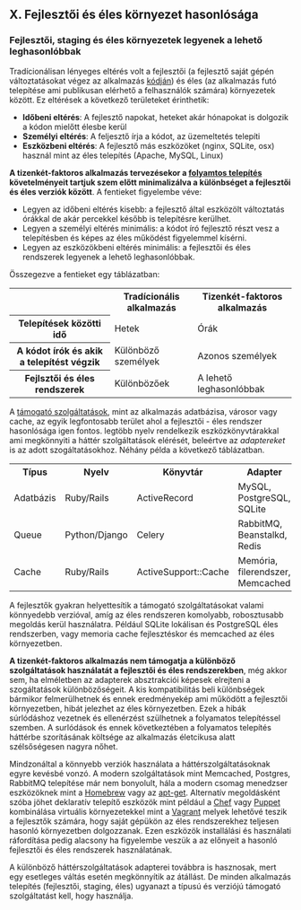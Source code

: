## X. Fejlesztői és éles környezet hasonlósága
### Fejlesztői, staging és éles környezetek legyenek a lehető leghasonlóbbak 

Tradícionálisan lényeges eltérés volt a fejlesztői (a fejlesztő saját gépén változtatásokat végez az alkalmazás [kódján](./codebase)) és éles (az alkalmazás futó telepítése ami publikusan elérhető a felhasználók számára) környezetek között. Ez eltérések a következő területeket érinthetik:

* **Időbeni eltérés**: A fejlesztő napokat, heteket akár hónapokat is dolgozik a kódon mielőtt élesbe kerül
* **Személyi eltérés**: A feljesztő írja a kódot, az üzemeltetés telepíti
* **Eszközbeni eltérés**: A fejlesztő más eszközöket (nginx, SQLite, osx) használ mint az éles telepítés (Apache, MySQL, Linux) 

**A tizenkét-faktoros alkalmazás tervezésekor a [folyamtos telepítés](http://avc.com/2011/02/continuous-deployment/) követelményeit tartjuk szem előtt minimalizálva a különbséget a fejlesztői és éles verziók között**. A fentieket figyelembe véve:

* Legyen az időbeni eltérés kisebb: a fejlesztő által eszközölt változtatás órákkal de akár percekkel később is telepítésre kerülhet.
* Legyen a személyi eltérés minimális: a kódot író fejlesztő részt vesz a telepítésben és képes az éles működést figyelemmel kísérni.
* Legyen az eszközökbeni eltérés minimális: a fejlesztői és éles rendszerek legyenek a lehető leghasonlóbbak.

Összegezve a fentieket egy táblázatban:

<table>
  <tr>
    <th></th>
    <th>Tradícionális alkalmazás</th>
    <th>Tizenkét-faktoros alkalmazás</th>
  </tr>
  <tr>
    <th>Telepítések közötti idő</th>
    <td>Hetek</td>
    <td>Órák</td>
  </tr>
  <tr>
    <th>A kódot írók és akik a telepítést végzik</th>
    <td>Különböző személyek</td>
    <td>Azonos személyek</td>
  </tr>
  <tr>
    <th>Fejlsztői és éles rendszerek</th>
    <td>Különbözőek</td>
    <td>A lehető leghasonlóbbak</td>
  </tr>
</table>


A [támogató szolgáltatások](./backing-services), mint az alkalmazás adatbázisa, városor vagy cache, az egyik legfontosabb terület ahol a fejlesztői - éles rendszer hasonlósága igen fontos. legtöbb nyelv rendelkezik eszközkönyvtárakkal ami megkönnyiti a háttér szolgáltatások elérését, beleértve az *adaptereket* is az adott szogáltatásokhoz. Néhány példa a következő táblázatban.
 
<table>
  <tr>
    <th>Típus</th>
    <th>Nyelv</th>
    <th>Könyvtár</th>
    <th>Adapter</th>
  </tr>
  <tr>
    <td>Adatbázis</td>
    <td>Ruby/Rails</td>
    <td>ActiveRecord</td>
    <td>MySQL, PostgreSQL, SQLite</td>
  </tr>
  <tr>
    <td>Queue</td>
    <td>Python/Django</td>
    <td>Celery</td>
    <td>RabbitMQ, Beanstalkd, Redis</td>
  </tr>
  <tr>
    <td>Cache</td>
    <td>Ruby/Rails</td>
    <td>ActiveSupport::Cache</td>
    <td>Memória, filerendszer, Memcached</td>
  </tr>
</table>

A fejlesztők gyakran helyettesítik a támogató szolgáltatásokat valami könnyedebb verzióval, amíg az éles rendszeren komolyabb, robosztusabb megoldás kerül használatra. Például SQLite lokálisan és PostgreSQL éles rendszerben, vagy memoria cache fejlesztéskor és memcached az éles környezetben. 

**A tizenkét-faktoros alkalmazás nem támogatja a különböző szolgáltatások használatát a fejlesztői és éles rendszerekben**, még akkor sem, ha elméletben az adapterek absztrakciói képesek elrejteni a szogáltatások különbözőségeit. A kis kompatibilitás beli különbségek bármikor felmerülhetnek és ennek eredményekép ami működött a fejlesztői környezetben, hibát jelezhet az éles környezetben. Ezek a hibák súrlódáshoz vezetnek és ellenérzést szülhetnek a folyamatos telepítéssel szemben. A surlódások és ennek következtében a folyamatos telepítés háttérbe szorításának költsége az alkalmazás életcikusa alatt szélsőségesen nagyra nőhet.  

Mindzonáltal a könnyebb verziók használata a háttérszolgáltatásoknak egyre kevésbé vonzó. A modern szolgáltatások mint Memcached, Postgres, RabbitMQ telepítése már nem bonyolult, hála a modern csomag menedzser eszközöknek mint a [Homebrew](http://mxcl.github.com/homebrew/) vagy az [apt-get](https://help.ubuntu.com/community/AptGet/Howto). Alternatív megoldásként szóba jöhet deklaratív telepítő eszközök mint például a [Chef](http://www.opscode.com/chef/) vagy [Puppet](http://docs.puppetlabs.com/) kombinálása virtuális környezetekkel mint a [Vagrant](http://vagrantup.com/) melyek lehetővé teszik a fejlesztők számára, hogy saját gépükön az éles rendszerekhez teljesen hasonló környezetben dolgozzanak. Ezen eszközök installálási és használati ráfordítása pedig alacsony ha figyelembe veszük a az előnyeit a hasonló fejlesztői és éles rendszerek használatának.

A különböző háttérszolgáltatások adapterei továbbra is hasznosak, mert egy esetleges váltás esetén megkönnyítik az átállást. De minden alkalmazás telepítés (fejlesztői, staging, éles) ugyanazt a típusú és verziójú támogató szolgáltatást kell, hogy használja.